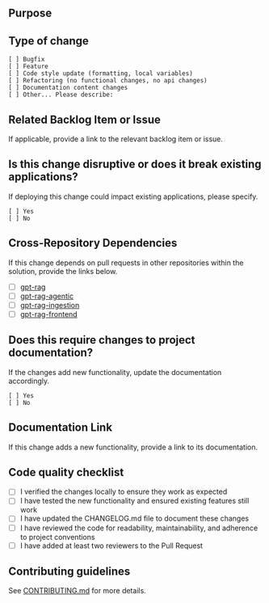 ## Purpose

<!-- Describe the intention of the changes being proposed. What problem does it solve or functionality does it add? -->

## Type of change

```
[ ] Bugfix
[ ] Feature
[ ] Code style update (formatting, local variables)
[ ] Refactoring (no functional changes, no api changes)
[ ] Documentation content changes
[ ] Other... Please describe:
```

## Related Backlog Item or Issue

If applicable, provide a link to the relevant backlog item or issue.

<!-- Example: https://github.com/placerda/gpt-rag-orchestrator/issues/123 -->

## Is this change disruptive or does it break existing applications?

If deploying this change could impact existing applications, please specify.

```
[ ] Yes
[ ] No
```

## Cross-Repository Dependencies

If this change depends on pull requests in other repositories within the solution, provide the links below.

- [ ] [gpt-rag](https://github.com/azure/gpt-rag) <!-- Example: — Link: https://github.com/placerda/gpt-rag-orchestrator/pull/456 -->
- [ ] [gpt-rag-agentic](https://github.com/azure/gpt-rag) <!-- Example: — Link: https://github.com/placerda/gpt-rag/pull/456 -->
- [ ] [gpt-rag-ingestion](https://github.com/azure/gpt-rag-ingestion) <!-- Example: — Link: https://github.com/placerda/gpt-rag-ingestion/pull/456 -->
- [ ] [gpt-rag-frontend](https://github.com/azure/gpt-rag-frontend) <!-- Example: — Link: https://github.com/placerda/gpt-rag-frontend/pull/456 -->

## Does this require changes to project documentation?

If the changes add new functionality, update the documentation accordingly.

```
[ ] Yes
[ ] No
```

## Documentation Link

If this change adds a new functionality, provide a link to its documentation.

<!-- Example: https://github.com/placerda/gpt-rag-orchestrator/wiki/New-Feature-Guide -->

## Code quality checklist

- [ ] I verified the changes locally to ensure they work as expected
- [ ] I have tested the new functionality and ensured existing features still work
- [ ] I have updated the CHANGELOG.md file to document these changes
- [ ] I have reviewed the code for readability, maintainability, and adherence to project conventions
- [ ] I have added at least two reviewers to the Pull Request

## Contributing guidelines

See [CONTRIBUTING.md](./CONTRIBUTING.md) for more details.
